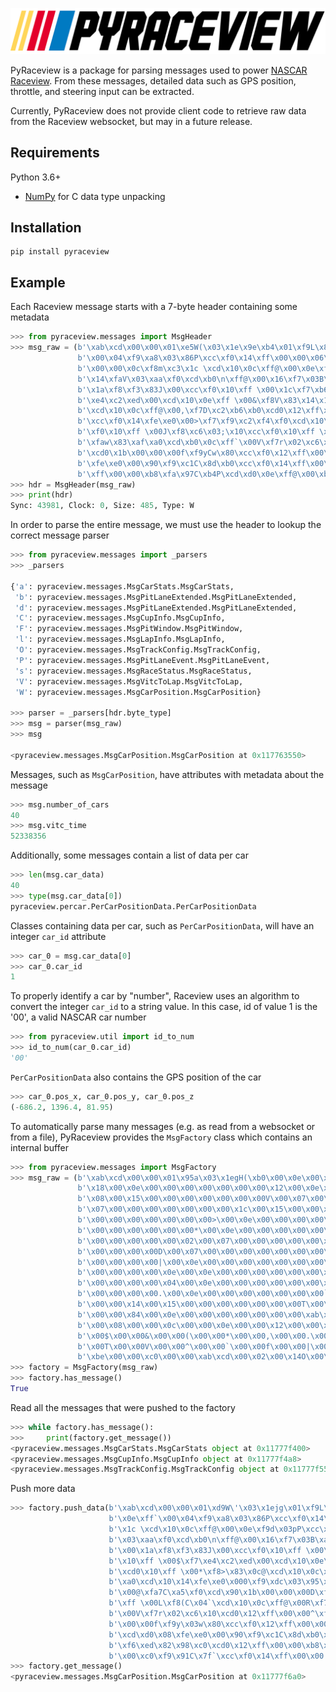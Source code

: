 ![pyraceview](pyraceview_logo.png)

PyRaceview is a package for parsing messages used to power [NASCAR Raceview](https://www.nascar.com/raceview).  From these messages, detailed data such as GPS position, throttle, and steering input can be extracted.

Currently, PyRaceview does not provide client code to retrieve raw data from the Raceview websocket, but may in a future release.

## Requirements

Python 3.6+
- [NumPy](https://numpy.org) for C data type unpacking

## Installation

```
pip install pyraceview
```

## Example


Each Raceview message starts with a 7-byte header containing some metadata


```python
>>> from pyraceview.messages import MsgHeader
>>> msg_raw = (b'\xab\xcd\x00\x00\x01\xe5W(\x03\x1e\x9e\xb4\x01\xf9L\x83h\xc0\xcc\xf0\x12\xff\x00\x00\x02\xf8\x83\xc3#\xf0\xcd\x10\x0e\xff`'
               b'\x00\x04\xf9\xa8\x03\x86P\xcc\xf0\x14\xff\x00\x00\x06\xf8\x0f\xc2\xfc0\xcd\x10\x0c\xff@\x00\x08\xf7Z\xc2\xbeP\xcd0\x12\xff'
               b'\x00\x00\x0c\xf8m\xc3\x1c \xcd\x10\x0c\xff@\x00\x0e\xf9d\x03pP\xcc\xf0\x12\xff\x00\x00\x12\xf7.B\xaf \xcd0\x14\xff\x00\x00'
               b'\x14\xfaV\x03\xaa\xf0\xcd\xb0\n\xff@\x00\x16\xf7\x03B\xa0@\xcd0\x12\xff\x00\x00\x18\xf7\x18\x82\xa7\xa0\xcd0\x14\xff\x00\x00'
               b'\x1a\xf8\xf3\x83J\x00\xcc\xf0\x10\xff \x00\x1c\xf7\xb6\x02\xdd0\xcd0\x0e\xff \x00"\xf7\x9e\x82\xd5\x00\xcd0\x10\xff \x00$\xf7'
               b'\xe4\xc2\xed\x00\xcd\x10\x0e\xff \x00&\xf8V\x83\x14\x10\xcd\x10\x0c\xff@\x00(\xf7\x87B\xcc\xf0\xcd0\x10\xff \x00*\xf8>\x83\x0c@'
               b'\xcd\x10\x0c\xff@\x00,\xf7D\xc2\xb6\xb0\xcd0\x12\xff\x00\x00.\xf9\xfb\x83\x9b\xa0\xcd\x10\x14\xfe\xe0\x000\xf9\xdc\x03\x95\x10'
               b'\xcc\xf0\x14\xfe\xe0\x00>\xf7\xf9\xc2\xf4\xf0\xcd\x10\x0c\xff@\x00@\xfa7C\xa5\xf0\xcd\x90\x1b\x00\x00\x00D\xf8\xdd\x83BP\xcc'
               b'\xf0\x10\xff \x00J\xf8\xc6\x03;\x10\xcc\xf0\x10\xff \x00L\xf8(C\x04`\xcd\x10\x0c\xff@\x00R\xf7\xcdB\xe50\xcd\x10\x0e\xff \x00T'
               b'\xfaw\x83\xaf\xa0\xcd\xb0\x0c\xff`\x00V\xf7r\x02\xc6\x10\xcd0\x12\xff\x00\x00^\xf8\x9a\xc3+0\xcd\x10\x0e\xff \x00`\xfa\x1b\x03\xa1@'
               b'\xcd0\x1b\x00\x00\x00f\xf9yCw\x80\xcc\xf0\x12\xff\x00\x00|\xf9\x1e\x83X\xb0\xcc\xf0\x10\xff \x00\x84\xfa\xb8\xc3\xb9\xc0\xcd\xd0\x08'
               b'\xfe\xe0\x00\x90\xf9\xc1C\x8d\xb0\xcc\xf0\x14\xff\x00\x00\x9c\xf9\x08\x83Qp\xcc\xf0\x10\xff \x00\xb0\xf6\xed\x82\x98\xc0\xcd0\x12'
               b'\xff\x00\x00\xb8\xfa\x97C\xb4P\xcd\xd0\x0e\xff@\x00\xbe\xf95C`p\xcc\xf0\x12\xff\x00\x00\xc0\xf9\x91C\x7f`\xcc\xf0\x14\xff\x00\x00')
>>> hdr = MsgHeader(msg_raw)
>>> print(hdr)
Sync: 43981, Clock: 0, Size: 485, Type: W
```

In order to parse the entire message, we must use the header to lookup the correct message parser

```python
>>> from pyraceview.messages import _parsers
>>> _parsers

{'a': pyraceview.messages.MsgCarStats.MsgCarStats,
 'b': pyraceview.messages.MsgPitLaneExtended.MsgPitLaneExtended,
 'd': pyraceview.messages.MsgPitLaneExtended.MsgPitLaneExtended,
 'C': pyraceview.messages.MsgCupInfo.MsgCupInfo,
 'F': pyraceview.messages.MsgPitWindow.MsgPitWindow,
 'l': pyraceview.messages.MsgLapInfo.MsgLapInfo,
 'O': pyraceview.messages.MsgTrackConfig.MsgTrackConfig,
 'P': pyraceview.messages.MsgPitLaneEvent.MsgPitLaneEvent,
 's': pyraceview.messages.MsgRaceStatus.MsgRaceStatus,
 'V': pyraceview.messages.MsgVitcToLap.MsgVitcToLap,
 'W': pyraceview.messages.MsgCarPosition.MsgCarPosition}

>>> parser = _parsers[hdr.byte_type]
>>> msg = parser(msg_raw)
>>> msg

<pyraceview.messages.MsgCarPosition.MsgCarPosition at 0x117763550>
```

Messages, such as `MsgCarPosition`, have attributes with metadata about the message

```python
>>> msg.number_of_cars
40
>>> msg.vitc_time
52338356
```

Additionally, some messages contain a list of data per car

```python
>>> len(msg.car_data)
40
>>> type(msg.car_data[0])
pyraceview.percar.PerCarPositionData.PerCarPositionData
```

Classes containing data per car, such as `PerCarPositionData`, will have an integer `car_id` attribute

```python
>>> car_0 = msg.car_data[0]
>>> car_0.car_id
1
```

To properly identify a car by "number", Raceview uses an algorithm to convert the integer `car_id` to a string value.  In this case, id of value 1 is the '00', a valid NASCAR car number

```python
>>> from pyraceview.util import id_to_num
>>> id_to_num(car_0.car_id)
'00'
```

`PerCarPositionData` also contains the GPS position of the car

```python
>>> car_0.pos_x, car_0.pos_y, car_0.pos_z
(-686.2, 1396.4, 81.95)
```

To automatically parse many messages (e.g. as read from a websocket or from a file), PyRaceview provides the `MsgFactory` class which contains an internal buffer

```python
>>> from pyraceview.messages import MsgFactory
>>> msg_raw = (b'\xab\xcd\x00\x00\x01\x95a\x03\x1egH(\xb0\x00\x0e\x00\x00\x00\x00\x00\x00\x00\x16\x00\x0e\x00\x00\x00\x00\x00\x00\x00'
               b'\x18\x00\x0e\x00\x00\x00\x00\x00\x00\x00\x12\x00\x0e\x00\x00\x00\x00\x00\x00\x00,\x00\x0e\x00\x00\x00\x00\x00\x00\x00'
               b'\x08\x00\x15\x00\x00\x00\x00\x00\x00\x00V\x00\x07\x00\x00\x00\x00\x00\x00\x00(\x00\x0e\x00\x00\x00\x00\x00\x00\x00"\x00'
               b'\x07\x00\x00\x00\x00\x00\x00\x00\x1c\x00\x15\x00\x00\x00\x00\x00\x00\x00R\x00\x0e\x00\x00\x00\x00\x00\x00\x00$\x00\x0e'
               b'\x00\x00\x00\x00\x00\x00\x00>\x00\x0e\x00\x00\x00\x00\x00\x00\x00\x06\x00\x0e\x00\x00\x00\x00\x00\x00\x00L\x00\x0e\x00'
               b'\x00\x00\x00\x00\x00\x00*\x00\x0e\x00\x00\x00\x00\x00\x00\x00&\x00\x15\x00\x00\x00\x00\x00\x00\x00\x0c\x00\x07\x00\x00'
               b'\x00\x00\x00\x00\x00\x02\x00\x07\x00\x00\x00\x00\x00\x00\x00^\x00\x0e\x00\x00\x00\x00\x00\x00\x00J\x00\x0e\x00\x00\x00'
               b'\x00\x00\x00\x00D\x00\x07\x00\x00\x00\x00\x00\x00\x00\x1a\x00\x0e\x00\x00\x00\x00\x00\x00\x00\x9c\x00\x0e\x00\x00\x00'
               b'\x00\x00\x00\x00|\x00\x0e\x00\x00\x00\x00\x00\x00\x00\xbe\x00\x0e\x00\x00\x00\x00\x00\x00\x00\x01\x00\x15\x00\x00\x00'
               b'\x00\x00\x00\x00\x0e\x00\x0e\x00\x00\x00\x00\x00\x00\x00f\x00\x1b\x00\x00\x00\x00\x00\x00\x00\xc0\x00\x15\x00\x00\x00'
               b'\x00\x00\x00\x00\x04\x00\x0e\x00\x00\x00\x00\x00\x00\x00\x90\x00\x07\x00\x00\x00\x00\x00\x00\x000\x00\x0e\x00\x00\x00'
               b'\x00\x00\x00\x00.\x00\x0e\x00\x00\x00\x00\x00\x00\x00`\x00\x0e\x00\x00\x00\x00\x00\x00\x00@\x00\x0e\x00\x00\x00\x00\x00'
               b'\x00\x00\x14\x00\x15\x00\x00\x00\x00\x00\x00\x00T\x00\x1b\x00\x00\x00\x00\x00\x00\x00\xb8\x00\x0e\x00\x00\x00\x00\x00'
               b'\x00\x00\x84\x00\x0e\x00\x00\x00\x00\x00\x00\x00\xab\xcd\x00\x00\x00zC2(\x01\x00\x00\x02\x00\x00\x04\x00\x00\x06\x00'
               b'\x00\x08\x00\x00\x0c\x00\x00\x0e\x00\x00\x12\x00\x00\x14\x00\x00\x16\x00\x00\x18\x00\x00\x1a\x00\x00\x1c\x00\x00"\x00'
               b'\x00$\x00\x00&\x00\x00(\x00\x00*\x00\x00,\x00\x00.\x00\x000\x00\x00>\x00\x00@\x00\x00D\x00\x00J\x00\x00L\x00\x00R\x00'
               b'\x00T\x00\x00V\x00\x00^\x00\x00`\x00\x00f\x00\x00|\x00\x00\x84\x00\x00\x90\x00\x00\x9c\x00\x00\xb0\x00\x00\xb8\x00\x00'
               b'\xbe\x00\x00\xc0\x00\x00\xab\xcd\x00\x02\x00\x14O\x00\t\xad~\x00\x1a\xe9\x08\xff\xff\xff\xcadaytona\x00')
>>> factory = MsgFactory(msg_raw)
>>> factory.has_message()
True
```

Read all the messages that were pushed to the factory

```python
>>> while factory.has_message():
>>>     print(factory.get_message())
<pyraceview.messages.MsgCarStats.MsgCarStats object at 0x11777f400>
<pyraceview.messages.MsgCupInfo.MsgCupInfo object at 0x11777f4a8>
<pyraceview.messages.MsgTrackConfig.MsgTrackConfig object at 0x11777f550>
```

Push more data

```python
>>> factory.push_data(b'\xab\xcd\x00\x00\x01\xd9W\'\x03\x1ejg\x01\xf9L\x83h\xc0\xcc\xf0\x12\xff\x00\x00\x02\xf8\x83\xc3#\xf0\xcd\x10'
                      b'\x0e\xff`\x00\x04\xf9\xa8\x03\x86P\xcc\xf0\x14\xff\x00\x00\x08\xf7Z\xc2\xbeP\xcd0\x12\xff\x00\x00\x0c\xf8m\xc3'
                      b'\x1c \xcd\x10\x0c\xff@\x00\x0e\xf9d\x03pP\xcc\xf0\x12\xff\x00\x00\x12\xf7.B\xaf \xcd0\x14\xff\x00\x00\x14\xfaV'
                      b'\x03\xaa\xf0\xcd\xb0\n\xff@\x00\x16\xf7\x03B\xa0@\xcd0\x12\xff\x00\x00\x18\xf7\x18\x82\xa7\xa0\xcd0\x14\xff\x00'
                      b'\x00\x1a\xf8\xf3\x83J\x00\xcc\xf0\x10\xff \x00\x1c\xf7\xb6\x02\xdd0\xcd0\x0e\xff \x00"\xf7\x9e\x82\xd5\x00\xcd0'
                      b'\x10\xff \x00$\xf7\xe4\xc2\xed\x00\xcd\x10\x0e\xff \x00&\xf8V\x83\x14\x10\xcd\x10\x0c\xff@\x00(\xf7\x87B\xcc\xf0'
                      b'\xcd0\x10\xff \x00*\xf8>\x83\x0c@\xcd\x10\x0c\xff@\x00,\xf7D\xc2\xb6\xb0\xcd0\x12\xff\x00\x00.\xf9\xfb\x83\x9b'
                      b'\xa0\xcd\x10\x14\xfe\xe0\x000\xf9\xdc\x03\x95\x10\xcc\xf0\x14\xfe\xe0\x00>\xf7\xf9\x82\xf4\xe0\xcd\x10\x0c\xff@'
                      b'\x00@\xfa7C\xa5\xf0\xcd\x90\x1b\x00\x00\x00D\xf8\xdd\x83BP\xcc\xf0\x10\xff \x00J\xf8\xc6\x03;\x10\xcc\xf0\x10'
                      b'\xff \x00L\xf8(C\x04`\xcd\x10\x0c\xff@\x00R\xf7\xcdB\xe50\xcd\x10\x0e\xff \x00T\xfaw\x83\xaf\xa0\xcd\xb0\x0c\xff`'
                      b'\x00V\xf7r\x02\xc6\x10\xcd0\x12\xff\x00\x00^\xf8\x9a\xc3+0\xcd\x10\x0e\xff \x00`\xfa\x1b\x03\xa1@\xcd0\x1b\x00'
                      b'\x00\x00f\xf9y\x03w\x80\xcc\xf0\x12\xff\x00\x00|\xf9\x1e\x83X\xb0\xcc\xf0\x10\xff \x00\x84\xfa\xb8\xc3\xb9\xc0'
                      b'\xcd\xd0\x08\xfe\xe0\x00\x90\xf9\xc1C\x8d\xb0\xcc\xf0\x14\xff\x00\x00\x9c\xf9\x08\x83Qp\xcc\xf0\x10\xff \x00\xb0'
                      b'\xf6\xed\x82\x98\xc0\xcd0\x12\xff\x00\x00\xb8\xfa\x97C\xb4P\xcd\xd0\x0e\xff@\x00\xbe\xf95C`p\xcc\xf0\x12\xff\x00'
                      b'\x00\xc0\xf9\x91C\x7f`\xcc\xf0\x14\xff\x00\x00')
>>> factory.get_message()
<pyraceview.messages.MsgCarPosition.MsgCarPosition at 0x11777f6a0>
```
